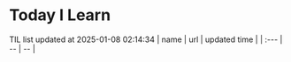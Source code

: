 # Today I Learn 
TIL list updated at 2025-01-08 02:14:34
| name | url | updated time |
| :--- | -- | -- |
